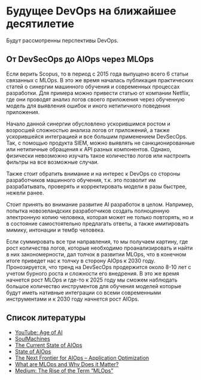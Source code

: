 # Будущее DevOps на ближайшее десятилетие

Будут рассмотренны перспективы DevOps.

## От DevSecOps до AIOps через MLOps

Если верить Scopus, то в период с 2015 года выпущено всего 6 статьи связанных с MLOps. В это же время началась публикация практических статей о синергии машинного обучения и современных процессах разработки. Для примера можно привести статью от компании Netflix, где они проводят анализ логов своего приложения через обученную модель для выявления ошибок и иного нетипичного поведения приложения.

Начало данной синергии обусловлено ускорившимся ростом и возросшей сложностью анализа логов от приложений, а также ускорившейся интеграцией и все большим применением DevSecOps. Так, с помощью продукта SIEM, можно выявлять не санкционированные или нетипичные обращения к API разных компонентов. Однако, физически невозможно изучать такое количество логов или настроить фильтры на все возможные случаи.  

Также стоит обратить внимание и на интерес к DevOps со стороны разработчиков машинного обучения, т.к. это позволит им разрабатывать, проверять и корректировать модели в разы быстрее, нежели ранее.

Стоит принять во внимание развитие AI разработок в целом. Например, попытка новозеландских разработчиков создать полноценную электронную копию человека, которая может не только повторять, но и в состояние самостоятельно предлагать ответы, а также имитировать мимику, интонации и тембр человека.

Если суммировать все три направления, то мы получаем картину, где рост количества логов, которые необходимо проанализировать и найти в них закономерности, дал толчок в развитии MLOps, что в конечном итоге приведет нас к толчку в сторону AIOps к 2030 году. Пронозируется, что тренд на DevSecOps продержится около 8-10 лет с учетом бурного роста и сложности его внедрения. В это же время начнется рост  MLOps и где-то к 2025 году мы сможем наблюдать большое количество инструментов для обучения моделей которые будут иметь нативные интеграции со всеми современными инструментами и к 2030 году начнется рост AIOps.

## Список литературы

- [YouTube: Age of AI](https://www.youtube.com/playlist?list=PLjq6DwYksrzz_fsWIpPcf6V7p2RNAneKc)
- [SoulMachines](https://www.SoulMachines.com)
- [The Current State of AIOps](https://thenewstack.io/the-current-state-of-aiops/)
- [State of AIOps](https://info.opsramp.com/state-of-AIOps)
- [The Next Frontier for AIOps – Application Optimization](https://thenewstack.io/the-next-frontier-for-aiops-application-optimization/)
- [What are MLOps and Why Does it Matter?](https://opendatascience.com/what-are-mlops-and-why-does-it-matter/)
- [Medium: The Rise of the Term “MLOps”](https://towardsdatascience.com/the-rise-of-the-term-mlops-3b14d5bd1bdb)